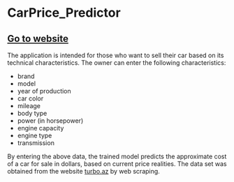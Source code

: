 # CarPrice_Predictor

## [Go to website](https://car-price-predictorr.streamlit.app)

The application is intended for those who want to sell their car based on its technical characteristics. The owner can enter the following characteristics:
- brand
- model
- year of production
- car color
- mileage
- body type
- power (in horsepower)
- engine capacity
- engine type
- transmission

By entering the above data, the trained model predicts the approximate cost of a car for sale in dollars, based on current price realities.
The data set was obtained from the website [turbo.az](https://turbo.az/) by web scraping.

